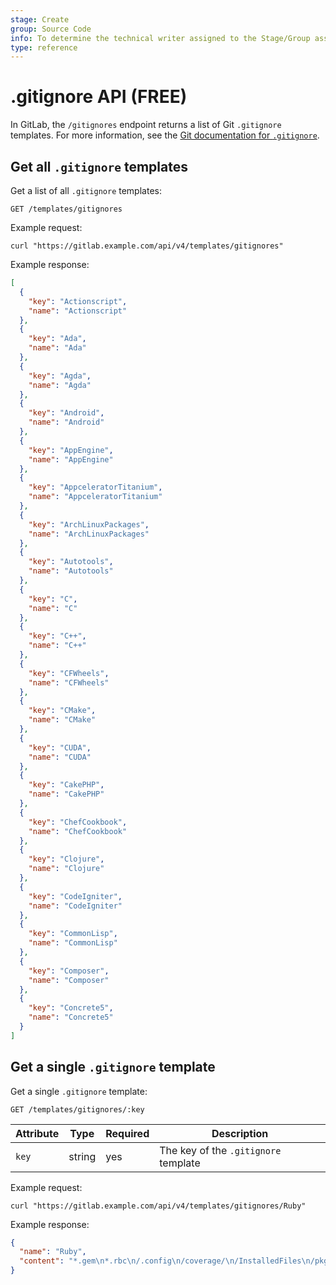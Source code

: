 ```yaml
---
stage: Create
group: Source Code
info: To determine the technical writer assigned to the Stage/Group associated with this page, see https://about.gitlab.com/handbook/product/ux/technical-writing/#assignments
type: reference
---
```


# .gitignore API **(FREE)**

In GitLab, the `/gitignores` endpoint returns a list of Git `.gitignore` templates. For more information,
see the [Git documentation for `.gitignore`](https://git-scm.com/docs/gitignore).

## Get all `.gitignore` templates

Get a list of all `.gitignore` templates:

```plaintext
GET /templates/gitignores
```

Example request:

```shell
curl "https://gitlab.example.com/api/v4/templates/gitignores"
```

Example response:

```json
[
  {
    "key": "Actionscript",
    "name": "Actionscript"
  },
  {
    "key": "Ada",
    "name": "Ada"
  },
  {
    "key": "Agda",
    "name": "Agda"
  },
  {
    "key": "Android",
    "name": "Android"
  },
  {
    "key": "AppEngine",
    "name": "AppEngine"
  },
  {
    "key": "AppceleratorTitanium",
    "name": "AppceleratorTitanium"
  },
  {
    "key": "ArchLinuxPackages",
    "name": "ArchLinuxPackages"
  },
  {
    "key": "Autotools",
    "name": "Autotools"
  },
  {
    "key": "C",
    "name": "C"
  },
  {
    "key": "C++",
    "name": "C++"
  },
  {
    "key": "CFWheels",
    "name": "CFWheels"
  },
  {
    "key": "CMake",
    "name": "CMake"
  },
  {
    "key": "CUDA",
    "name": "CUDA"
  },
  {
    "key": "CakePHP",
    "name": "CakePHP"
  },
  {
    "key": "ChefCookbook",
    "name": "ChefCookbook"
  },
  {
    "key": "Clojure",
    "name": "Clojure"
  },
  {
    "key": "CodeIgniter",
    "name": "CodeIgniter"
  },
  {
    "key": "CommonLisp",
    "name": "CommonLisp"
  },
  {
    "key": "Composer",
    "name": "Composer"
  },
  {
    "key": "Concrete5",
    "name": "Concrete5"
  }
]
```

## Get a single `.gitignore` template

Get a single `.gitignore` template:

```plaintext
GET /templates/gitignores/:key
```

| Attribute  | Type   | Required | Description                          |
| ---------- | ------ | -------- | ------------------------------------ |
| `key`      | string | yes      | The key of the `.gitignore` template |

Example request:

```shell
curl "https://gitlab.example.com/api/v4/templates/gitignores/Ruby"
```

Example response:

```json
{
  "name": "Ruby",
  "content": "*.gem\n*.rbc\n/.config\n/coverage/\n/InstalledFiles\n/pkg/\n/spec/reports/\n/spec/examples.txt\n/test/tmp/\n/test/version_tmp/\n/tmp/\n\n# Used by dotenv library to load environment variables.\n# .env\n\n## Specific to RubyMotion:\n.dat*\n.repl_history\nbuild/\n*.bridgesupport\nbuild-iPhoneOS/\nbuild-iPhoneSimulator/\n\n## Specific to RubyMotion (use of CocoaPods):\n#\n# We recommend against adding the Pods directory to your .gitignore. However\n# you should judge for yourself, the pros and cons are mentioned at:\n# https://guides.cocoapods.org/using/using-cocoapods.html#should-i-check-the-pods-directory-into-source-control\n#\n# vendor/Pods/\n\n## Documentation cache and generated files:\n/.yardoc/\n/_yardoc/\n/doc/\n/rdoc/\n\n## Environment normalization:\n/.bundle/\n/vendor/bundle\n/lib/bundler/man/\n\n# for a library or gem, you might want to ignore these files since the code is\n# intended to run in multiple environments; otherwise, check them in:\n# Gemfile.lock\n# .ruby-version\n# .ruby-gemset\n\n# unless supporting rvm < 1.11.0 or doing something fancy, ignore this:\n.rvmrc\n"
}
```

<!-- ## Troubleshooting

Include any troubleshooting steps that you can foresee. If you know beforehand what issues
one might have when setting this up, or when something is changed, or on upgrading, it's
important to describe those, too. Think of things that may go wrong and include them here.
This is important to minimize requests for support, and to avoid doc comments with
questions that you know someone might ask.

Each scenario can be a third-level heading, e.g. `### Getting error message X`.
If you have none to add when creating a doc, leave this section in place
but commented out to help encourage others to add to it in the future. -->
